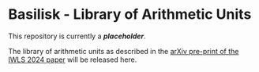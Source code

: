 # Basilisk - Library of Arithmetic Units

This repository is currently a **_placeholder_**.

The library of arithmetic units as described in the [arXiv pre-print of the IWLS 2024 paper](https://arxiv.org/pdf/2405.04257) will be released here.